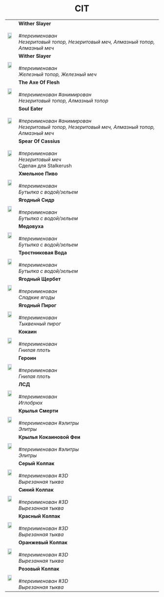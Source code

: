 <div align = "center"> 

# CIT

<div align = "left"> 

|  |  |
|---|---|
|<img src="images/cit/1.png" width="80%"> | **Wither Slayer** <br><br> *#переименован <br> Незеритовый топор, Незеритовый меч, Алмазный топор, Алмазный меч*|
|<img src="images/cit/2.png" width="80%"> | **Wither Slayer** <br><br> *#переименован <br> Железный топор, Железный меч*|
|<img src="images/cit/3.png" width="80%"> | **The Axe Of Flesh** <br><br> *#переименован #анимирован <br> Незеритовый топор, Алмазный топор*|
|<img src="images/cit/4.png" width="80%"> | **Soul Eater** <br><br> *#переименован #анимирован <br> Незеритовый топор, Незеритовый меч, Алмазный топор, Алмазный меч*|
|<img src="images/cit/5.png" width="80%"> | **Spear Of Cassius** <br><br> *#переименован <br> Незеритовый меч* <br> Сделан для Stalkerush|
|<img src="images/cit/6.png" width="80%"> | **Хмельное Пиво** <br><br> *#переименован <br> Бутылка с водой/зельем*|
|<img src="images/cit/7.png" width="80%"> | **Ягодный Сидр** <br><br> *#переименован <br> Бутылка с водой/зельем*|
|<img src="images/cit/8.png" width="80%"> | **Медовуха** <br><br> *#переименован <br> Бутылка с водой/зельем*|
|<img src="images/cit/9.png" width="80%"> | **Тростниковая Вода** <br><br> *#переименован <br> Бутылка с водой/зельем*|
|<img src="images/cit/10.png" width="80%"> | **Ягодный Щербет** <br><br> *#переименован <br> Сладкие ягоды*|
|<img src="images/cit/11.png" width="80%"> | **Ягодный Пирог** <br><br> *#переименован <br> Тыквенный пирог*|
|<img src="images/cit/12.png" width="80%"> | **Кокаин** <br><br> *#переименован <br> Гнилая плоть*|
|<img src="images/cit/13.png" width="80%"> | **Героин** <br><br> *#переименован <br> Гнилая плоть*|
|<img src="images/cit/14.png" width="80%"> | **ЛСД** <br><br> *#переименован <br> Иглобрюх*|
|<img src="images/cit/15.png" width="80%"> | **Крылья Смерти** <br><br> *#переименован #элитры <br> Элитры*|
|<img src="images/cit/16.png" width="80%"> | **Крылья Кокаиновой Феи** <br><br> *#переименован #элитры <br> Элитры*|
|<img src="images/cit/17.png" width="80%"> | **Серый Колпак** <br><br> *#переименован #3D <br> Вырезанная тыква*|
|<img src="images/cit/18.png" width="80%"> | **Синий Колпак** <br><br> *#переименован #3D <br> Вырезанная тыква*|
|<img src="images/cit/19.png" width="80%"> | **Красный Колпак** <br><br> *#переименован #3D <br> Вырезанная тыква*|
|<img src="images/cit/20.png" width="80%"> | **Оранжевый Колпак** <br><br> *#переименован #3D <br> Вырезанная тыква*|
|<img src="images/cit/21.png" width="80%"> | **Розовый Колпак** <br><br> *#переименован #3D <br> Вырезанная тыква*|